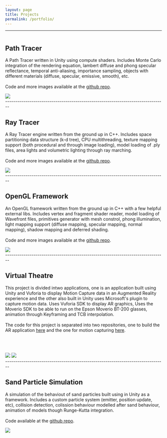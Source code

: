 ```yaml
---
layout: page
title: Projects
permalink: /portfolio/
---
```


--------------------------------------------------------------------------------
<div class="row">
    <div class="two-thirds column">
     <h2>Path Tracer</h2>
        <p>
        A Path Tracer written in Unity using compute shaders. Includes Monte Carlo integration of the rendering equation, lambert diffuse and phong specular reflectance, temporal anti-aliasing, importance sampling, objects with different materials (diffuse, specular, emissive, smooth), etc.
        <br><br>Code and more images available at the <a href="https://github.com/fvcaputo/unitypathtracer">github repo</a>.
        </p>
    </div>
    <div class="one-third column">
        <a href="https://i.imgur.com/jATdhda.png"><img src="https://i.imgur.com/jATdhda.png"></a>
    </div>
</div>
--------------------------------------------------------------------------------
<div class="row">
    <div class="two-thirds column">
     <h2>Ray Tracer</h2>
        <p>
        A Ray Tracer engine written from the ground up in C++. Includes space partitioning data structure (k-d tree), CPU multithreading, texture mapping support (both procedural and through image loading), model loading of .ply files, area lights and volumetric lighting through ray marching.
        <br><br>Code and more images available at the <a href="https://github.com/fvcaputo/raytracer">github repo</a>.
        </p>
    </div>
    <div class="one-third column">
        <a href="https://i.imgur.com/QKPD53g.png"><img src="https://i.imgur.com/QKPD53g.png"></a>
    </div>
</div>
--------------------------------------------------------------------------------
<div class="row">
    <div class="two-thirds column">
     <h2>OpenGL Framework</h2>
        <p>
        An OpenGL framework written from the ground up in C++ with a few helpful external libs. Includes vertex and fragment shader reader, model loading of Wavefront files, primitives generator with mesh constrol, phong illumination, light mapping support (diffuse mapping, specular mapping, normal mapping), shadow mapping and deferred shading.
        <br><br>Code and more images available at the <a href="https://github.com/fvcaputo/openglframework">github repo</a>.
        </p>
    </div>
    <div class="one-third column">
        <a href="https://i.imgur.com/Fc1T4zq.jpg"><img src="https://i.imgur.com/Fc1T4zq.jpg"></a>
    </div>
</div>
--------------------------------------------------------------------------------
<div class="row">
    <div class="two-thirds column">
     <h2>Virtual Theatre</h2>
        <p>
        This project is divided intwo applications, one is an application built using Unity and Vuforia to display Motion Capture data in an Augmented Reality experience and the other also built in Unity uses Microsoft's plugin to capture motion data. Uses Vuforia SDK to display AR graphics, Uses the Moverio SDK to be able to run on the Epson Moverio BT-200 glasses, animation through Keyframing and TCB interpolation.
        <br><br>The code for this project is separated into two repositories, one to build the AR application <a href="https://github.com/fvcaputo/virtualtheatre">here</a> and the one for motion capturing <a href="https://github.com/fvcaputo/kinectbodytracking">here</a>.
        </p>
    </div>
    <div class="one-third column">
        <a href="http://i.imgur.com/59plKev.png"><img src="http://i.imgur.com/59plKev.png"></a>
        <a href="http://i.imgur.com/A3doLfK.png"><img src="http://i.imgur.com/A3doLfK.png" style="margin-top:10%"></a>
    </div>
</div>
--------------------------------------------------------------------------------
<div class="row">
    <div class="two-thirds column">
     <h2>Sand Particle Simulation</h2>
        <p>
        A simulation of the behaviout of sand particles built using in Unity as a framework. Includes a custom particle system (emitter, position update, etc), collision detection, colission behaviour modelled after sand behaviour, animation of models though Runge-Kutta integration.
        <br><br>Code available at the <a href="https://github.com/fvcaputo/sandparticle">github repo</a>.
        </p>
    </div>
    <div class="one-third column">
        <a href="https://i.imgur.com/Vs4j2Ci.png"><img src="https://i.imgur.com/Vs4j2Ci.png"></a>
    </div>
</div>